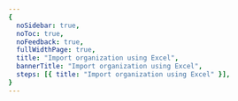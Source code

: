 ```yaml
---
{
  noSidebar: true,
  noToc: true,
  noFeedback: true,
  fullWidthPage: true,
  title: "Import organization using Excel",
  bannerTitle: "Import organization using Excel",
  steps: [{ title: "Import organization using Excel" }],
}
---
```


<IntegrationDetail backLink="/guides/connections/enterprise"/>
